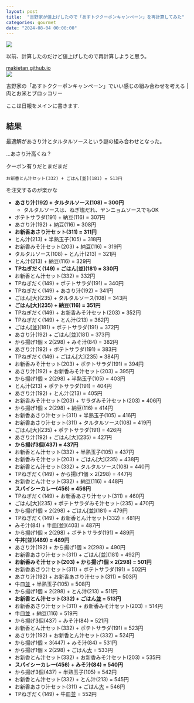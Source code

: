 ```yaml
---
layout: post
title:  "吉野家が値上げしたので「あすトククーポンキャンペーン」を再計算してみた"
categories: gourmet
date: "2024-08-04 00:00:00"
---
```


![](https://www.yoshinoya.com/wp-content/uploads/2024/05/29165008/240430-asutoku-pc.jpg)

以前、計算したのだけど値上げしたので再計算しようと思う。


<div class="card">
  <a href="https://makietan.github.io/gourmet/2024/06/26/report.html"></a>
  <div class="card__header">
    <a href="https://makietan.github.io/gourmet/2024/06/26/report.html">makietan.github.io</a>
  </div>
  <div class="card__image">
    <img src="https://makietan.github.io/assets/thumbnail/logo.png">
  </div>
  <div class="card__title">
    <p>吉野家の「あすトククーポンキャンペーン」でいい感じの組み合わせを考える | 肉とお米とブロッコリー</p>
  </div>
  <div class="card__description">
    <p>ここは日報をメインに書きます.</p>
  </div>
</div>


## 結果

最適解があさり汁とタルタルソースという謎の組み合わせとなった。

...あさり汁高くね？

クーポン有りだとまだまだ

```
お新香とん汁セット(332) + ごはん[並](181) = 513円
```

を注文するのが楽かな

- **あさり汁(192) + タルタルソース(108) = 300円**
  - タルタルソースは、ねぎ塩だれ、ヤンニョムソースでもOK
- ポテトサラダ(191) + 納豆(116) = 307円
- あさり汁(192) + 納豆(116) = 308円
- **お新香あさり汁セット(311) = 311円**
- とん汁(213) + 半熟玉子(105) = 318円
- お新香みそ汁セット(203) + 納豆(116) = 319円
- タルタルソース(108) + とん汁(213) = 321円
- とん汁(213) + 納豆(116) = 329円
- **TPねぎだく(149) + ごはん\[並](181) = 330円**
- お新香とん汁セット(332) = 332円
- TPねぎだく(149) + ポテトサラダ(191) = 340円
- TPねぎだく(149) + あさり汁(192) = 341円
- ごはん\[大](235) + タルタルソース(108) = 343円
- **ごはん\[大](235) + 納豆(116) = 351円**
- TPねぎだく(149) + お新香みそ汁セット(203) = 352円
- TPねぎだく(149) + とん汁(213) = 362円
- ごはん\[並](181) + ポテトサラダ(191) = 372円
- あさり汁(192) + ごはん\[並](181) = 373円
- から揚げ1個 × 2(298) + みそ汁(84) = 382円
- あさり汁(192) + ポテトサラダ(191) = 383円
- TPねぎだく(149) + ごはん\[大](235) = 384円
- お新香みそ汁セット(203) + ポテトサラダ(191) = 394円
- あさり汁(192) + お新香みそ汁セット(203) = 395円
- から揚げ1個 × 2(298) + 半熟玉子(105) = 403円
- とん汁(213) + ポテトサラダ(191) = 404円
- あさり汁(192) + とん汁(213) = 405円
- お新香みそ汁セット(203) + サラダみそ汁セット(203) = 406円
- から揚げ1個 × 2(298) + 納豆(116) = 414円
- お新香あさり汁セット(311) + 半熟玉子(105) = 416円
- お新香あさり汁セット(311) + タルタルソース(108) = 419円
- ごはん\[大](235) + ポテトサラダ(191) = 426円
- あさり汁(192) + ごはん\[大](235) = 427円
- **から揚げ3個(437) = 437円**
- お新香とん汁セット(332) + 半熟玉子(105) = 437円
- お新香みそ汁セット(203) + ごはん\[大](235) = 438円
- お新香とん汁セット(332) + タルタルソース(108) = 440円
- TPねぎだく(149) + から揚げ1個 × 2(298) = 447円
- お新香とん汁セット(332) + 納豆(116) = 448円
- **スパイシーカレー(456) = 456円**
- TPねぎだく(149) + お新香あさり汁セット(311) = 460円
- ごはん\[大](235) + ポテトサラダみそ汁セット(235) = 470円
- から揚げ1個 × 2(298) + ごはん\[並](181) = 479円
- TPねぎだく(149) + お新香とん汁セット(332) = 481円
- みそ汁(84) + 牛皿\[並](403) = 487円
- から揚げ1個 × 2(298) + ポテトサラダ(191) = 489円
- **牛丼\[並](489) = 489円**
- あさり汁(192) + から揚げ1個 × 2(298) = 490円
- お新香あさり汁セット(311) + ごはん\[並](181) = 492円
- **お新香みそ汁セット(203) + から揚げ1個 × 2(298) = 501円**
- お新香あさり汁セット(311) + ポテトサラダ(191) = 502円
- あさり汁(192) + お新香あさり汁セット(311) = 503円
- 牛皿[並](403) + 半熟玉子(105) = 508円
- から揚げ1個 × 2(298) + とん汁(213) = 511円
- **お新香とん汁セット(332) + ごはん[並](181) = 513円**
- お新香あさり汁セット(311) + お新香みそ汁セット(203) = 514円
- 牛皿[並](403) + 納豆(116) = 519円
- から揚げ3個(437) + みそ汁(84) = 521円
- お新香とん汁セット(332) + ポテトサラダ(191) = 523円
- あさり汁(192) + お新香とん汁セット(332) = 524円
- から揚げ1個 × 3(447) + みそ汁(84) = 531円
- から揚げ1個 × 2(298) + ごはん[大](235) = 533円
- お新香とん汁セット(332) + お新香みそ汁セット(203) = 535円
- **スパイシーカレー(456) + みそ汁(84) = 540円**
- から揚げ3個(437) + 半熟玉子(105) = 542円
- お新香とん汁セット(332) + とん汁(213) = 545円
- お新香あさり汁セット(311) + ごはん[大](235) = 546円
- TPねぎだく(149) + 牛皿[並](403) = 552円

<script>
const menu = [
    { "name": "TPねぎだく", "price": 149 },
    { "name": "あさり汁", "price": 192 },
    { "name": "お新香", "price": 149 },
    { "name": "お新香あさり汁セット", "price": 311 },
    { "name": "お新香とん汁セット", "price": 332 },
    { "name": "お新香みそ汁セット", "price": 203 },
    { "name": "から揚げ1個 × 2", "price": 298 },
    { "name": "から揚げ1個 × 3", "price": 447 },
    { "name": "から揚げ1個", "price": 149 },
    { "name": "から揚げ3個", "price": 437 },
    { "name": "から揚げ丼[並]", "price": 564 },
    { "name": "ごはん[大]", "price": 235 },
    { "name": "ごはん[並]", "price": 181 },
    { "name": "サラダあさり汁セット", "price": 311 },
    { "name": "サラダとん汁セット", "price": 332 },
    { "name": "サラダみそ汁セット", "price": 203 },
    { "name": "スパイシーカレー", "price": 456 },
    { "name": "タルタルソース", "price": 108 },
    { "name": "チーズスパイシーカレー", "price": 605 },
    { "name": "チーズ牛サラダ", "price": 645 },
    { "name": "とん汁", "price": 213 },
    { "name": "ねぎラー油", "price": 149 },
    { "name": "ねぎ塩だれ", "price": 108 },
    { "name": "ねぎ塩牛カルビ皿", "price": 578 },
    { "name": "ねぎ半玉", "price": 149 },
    { "name": "ポテトサラダ", "price": 191 },
    { "name": "ポテトサラダみそ汁セット", "price": 235 },
    { "name": "みそ汁", "price": 84 },
    { "name": "ヤンニョムソース", "price": 108 },
    { "name": "牛カルビ皿", "price": 578 },
    { "name": "牛皿[大盛]", "price": 511 },
    { "name": "牛皿[得盛]", "price": 619 },
    { "name": "牛皿[並]", "price": 403 },
    { "name": "牛焼肉皿", "price": 578 },
    { "name": "牛丼[アタマの大盛]", "price": 618 },
    { "name": "牛丼[小盛]", "price": 456 },
    { "name": "牛丼[大盛]", "price": 683 },
    { "name": "牛丼[並]", "price": 489 },
    { "name": "生野菜サラダ", "price": 149 },
    { "name": "肉だく（牛小鉢）", "price": 203 },
    { "name": "納豆", "price": 116 },
    { "name": "半熟玉子", "price": 105 }
];

let selectedItems = [];
const TARGET = 300;
let closestTotal = Infinity;

for (let i = 0; i < menu.length; i++) {
  if (menu[i].price >= TARGET && Math.abs(menu[i].price - TARGET) < Math.abs(closestTotal - TARGET)) {
    selectedItems = [];
    selectedItems[0] = menu[i];
    closestTotal = menu[i].price;
  } else {
    for (let j = 0; j < menu.length; j++) {
      const total = menu[i].price + menu[j].price;
      if (total >= TARGET && Math.abs(total - TARGET) < Math.abs(closestTotal - TARGET)) {
        selectedItems[0] = menu[i];
        selectedItems[1] = menu[j];
        closestTotal = total;
      }
    }
  }
}

console.log(selectedItems.map((d) => `${d.name}(${d.price})`).join(' + ') + " = " + selectedItems.reduce((sum, d) => sum + d.price, 0) + "円");

</script>
